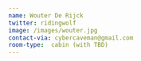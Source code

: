 ```yaml
---
name: Wouter De Rijck
twitter: ridingwolf
image: /images/wouter.jpg
contact-via: cybercaveman@gmail.com
room-type:  cabin (with TBD)
---
```


